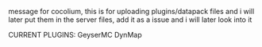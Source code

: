 message for cocolium, this is for uploading plugins/datapack files and i will later put them in the server files,
add it as a issue and i will later look into it

CURRENT PLUGINS:
GeyserMC
DynMap
